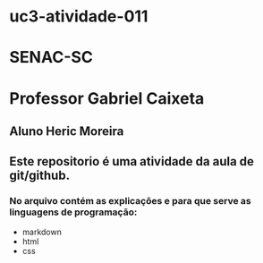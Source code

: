 # uc3-atividade-011
# SENAC-SC
# Professor Gabriel Caixeta
## Aluno Heric Moreira


## Este repositorio é uma atividade da aula de git/github.

### No arquivo contém as explicações e para que serve as linguagens de programação:
- markdown
- html
- css

